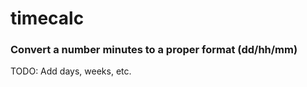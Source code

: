 timecalc
========

### Convert a number minutes to a proper format (dd/hh/mm)


TODO: Add days, weeks, etc.
